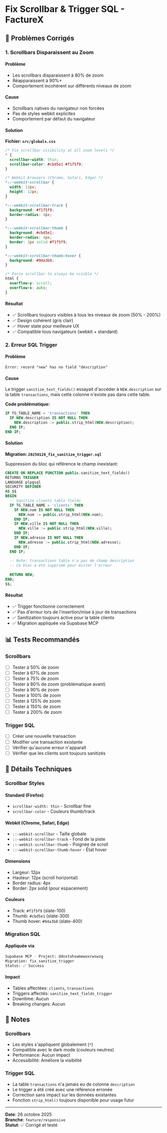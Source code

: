 # Fix Scrollbar & Trigger SQL - FactureX

## 🐛 Problèmes Corrigés

### 1. Scrollbars Disparaissent au Zoom

#### Problème
- Les scrollbars disparaissent à 80% de zoom
- Réapparaissent à 90%+
- Comportement incohérent sur différents niveaux de zoom

#### Cause
- Scrollbars natives du navigateur non forcées
- Pas de styles webkit explicites
- Comportement par défaut du navigateur

#### Solution
**Fichier: `src/globals.css`**

```css
/* Fix scrollbar visibility at all zoom levels */
* {
  scrollbar-width: thin;
  scrollbar-color: #cbd5e1 #f1f5f9;
}

/* Webkit browsers (Chrome, Safari, Edge) */
*::-webkit-scrollbar {
  width: 12px;
  height: 12px;
}

*::-webkit-scrollbar-track {
  background: #f1f5f9;
  border-radius: 4px;
}

*::-webkit-scrollbar-thumb {
  background: #cbd5e1;
  border-radius: 4px;
  border: 2px solid #f1f5f9;
}

*::-webkit-scrollbar-thumb:hover {
  background: #94a3b8;
}

/* Force scrollbar to always be visible */
html {
  overflow-y: scroll;
  overflow-x: auto;
}
```

#### Résultat
- ✅ Scrollbars toujours visibles à tous les niveaux de zoom (50% - 200%)
- ✅ Design cohérent (gris clair)
- ✅ Hover state pour meilleure UX
- ✅ Compatible tous navigateurs (webkit + standard)

### 2. Erreur SQL Trigger

#### Problème
```
Error: record "new" has no field "description"
```

#### Cause
Le trigger `sanitize_text_fields()` essayait d'accéder à `NEW.description` sur la table `transactions`, mais cette colonne n'existe pas dans cette table.

**Code problématique:**
```sql
IF TG_TABLE_NAME = 'transactions' THEN
  IF NEW.description IS NOT NULL THEN
    NEW.description := public.strip_html(NEW.description);
  END IF;
END IF;
```

#### Solution
**Migration: `20250126_fix_sanitize_trigger.sql`**

Suppression du bloc qui référence le champ inexistant:

```sql
CREATE OR REPLACE FUNCTION public.sanitize_text_fields()
RETURNS TRIGGER
LANGUAGE plpgsql
SECURITY DEFINER
AS $$
BEGIN
  -- Sanitize clients table fields
  IF TG_TABLE_NAME = 'clients' THEN
    IF NEW.nom IS NOT NULL THEN
      NEW.nom := public.strip_html(NEW.nom);
    END IF;
    IF NEW.ville IS NOT NULL THEN
      NEW.ville := public.strip_html(NEW.ville);
    END IF;
    IF NEW.adresse IS NOT NULL THEN
      NEW.adresse := public.strip_html(NEW.adresse);
    END IF;
  END IF;
  
  -- Note: transactions table n'a pas de champ description
  -- Ce bloc a été supprimé pour éviter l'erreur
  
  RETURN NEW;
END;
$$;
```

#### Résultat
- ✅ Trigger fonctionne correctement
- ✅ Pas d'erreur lors de l'insertion/mise à jour de transactions
- ✅ Sanitization toujours active pour la table clients
- ✅ Migration appliquée via Supabase MCP

## 📊 Tests Recommandés

### Scrollbars
- [ ] Tester à 50% de zoom
- [ ] Tester à 67% de zoom
- [ ] Tester à 75% de zoom
- [ ] Tester à 80% de zoom (problématique avant)
- [ ] Tester à 90% de zoom
- [ ] Tester à 100% de zoom
- [ ] Tester à 125% de zoom
- [ ] Tester à 150% de zoom
- [ ] Tester à 200% de zoom

### Trigger SQL
- [ ] Créer une nouvelle transaction
- [ ] Modifier une transaction existante
- [ ] Vérifier qu'aucune erreur n'apparaît
- [ ] Vérifier que les clients sont toujours sanitizés

## 🔧 Détails Techniques

### Scrollbar Styles

#### Standard (Firefox)
- `scrollbar-width: thin` - Scrollbar fine
- `scrollbar-color` - Couleurs thumb/track

#### Webkit (Chrome, Safari, Edge)
- `::-webkit-scrollbar` - Taille globale
- `::-webkit-scrollbar-track` - Fond de la piste
- `::-webkit-scrollbar-thumb` - Poignée de scroll
- `::-webkit-scrollbar-thumb:hover` - État hover

#### Dimensions
- Largeur: 12px
- Hauteur: 12px (scroll horizontal)
- Border radius: 4px
- Border: 2px solid (pour espacement)

#### Couleurs
- Track: `#f1f5f9` (slate-100)
- Thumb: `#cbd5e1` (slate-300)
- Thumb hover: `#94a3b8` (slate-400)

### Migration SQL

#### Appliquée via
```bash
Supabase MCP - Project: ddnxtuhswmewoxrwswzg
Migration: fix_sanitize_trigger
Status: ✅ Success
```

#### Impact
- Tables affectées: `clients`, `transactions`
- Triggers affectés: `sanitize_text_fields_trigger`
- Downtime: Aucun
- Breaking changes: Aucun

## 📝 Notes

### Scrollbars
- Les styles s'appliquent globalement (`*`)
- Compatible avec le dark mode (couleurs neutres)
- Performance: Aucun impact
- Accessibilité: Améliore la visibilité

### Trigger SQL
- La table `transactions` n'a jamais eu de colonne `description`
- Le trigger a été créé avec une référence erronée
- Correction sans impact sur les données existantes
- Fonction `strip_html()` toujours disponible pour usage futur

---

**Date**: 26 octobre 2025  
**Branche**: `feature/responsive`  
**Statut**: ✅ Corrigé et testé
